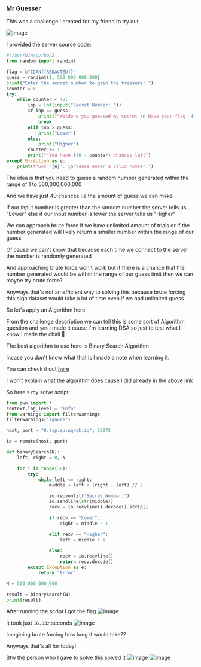 <h3> Mr Guesser </h3>

This was a challenge I created for my friend to try out

![image](https://github.com/h4ckyou/h4ckyou.github.io/assets/127159644/e7a29534-d2e2-42df-ab09-de56415895eb)

I provided the server source code:

```python
#!/usr/bin/python3
from random import randint

flag = b"IDAN{[REDACTED]}"
guess = randint(1, 500_000_000_000)
print("Enter the secret number to gain the treasure: ")
counter = 0
try:       
    while counter < 40:
        inp = int(input("Secret Number: "))
        if inp == guess:
            print(f"Weldone you guessed my secret \n Have your flag: {flag}")
            break
        elif inp > guess:
            print("Lower")
        else: 
            print("Higher")       
        counter += 1
        print(f"You have {40 - counter} chances left")
except Exception as e:
    print(f"Got '{e}'. \nPlease enter a valid number.")
```

The idea is that you need to guess a random number generated within the range of 1 to 500,000,000,000

And we have just 40 chances i.e the amount of guess we can make

If our input number is greater than the random number the server tells us "Lower" else if our input number is lower the server tells us "Higher"

We can approach brute force if we have unlimited amount of trials or if the number generated will likely return a smaller number within the range of our guess

Of cause we can't know that because each time we connect to the server the number is randomly generated

And approaching brute force won't work but if there is a chance that the number generated would be within the range of our guess iimit then we can maybe try brute force?

Anyways that's not an efficient way to solving this because brute forcing this high dataset would take a lot of time even if we had unlimited guess

So let's apply an Algorithm here

From the challenge description we can tell this is some sort of Algorithm question and `yes` I made it cause I'm learning DSA so just to test what I know I made the chall 🙂

The best algorithm to use here is Binary Search Algorithm

Incase you don't know what that is I made a note when learning it.

You can check it out [here](https://github.com/h4ckyou/h4ckyou.github.io/blob/main/posts/programming/Learning/Data%20Structures%20and%20Algorithm/Binary%20Search%20Algorithm.md)

I won't explain what the algorithm does cause I did already in the above link

So here's my solve script

```python
from pwn import *
context.log_level = 'info'
from warnings import filterwarnings
filterwarnings("ignore")

host, port = "0.tcp.eu.ngrok.io", 19972

io = remote(host, port)

def binarySearch(N):
    left, right = 0, N

    for i in range(30):
        try:
            while left <= right:
                middle = left + (right - left) // 2

                io.recvuntil("Secret Number:")
                io.sendline(str(middle))
                recv = io.recvline().decode().strip()

                if recv == "Lower":
                    right = middle - 1

                elif recv == "Higher":
                    left = middle + 1

                else:
                    recv = io.recvline()
                    return recv.decode()
        except Exception as e:
            return "Error"

N = 500_000_000_000

result = binarySearch(N)
print(result)
```

After running the script I got the flag
![image](https://github.com/h4ckyou/h4ckyou.github.io/assets/127159644/dd61587e-5279-4291-af1a-9e83b8216e33)

It took just `16.032` seconds
![image](https://github.com/h4ckyou/h4ckyou.github.io/assets/127159644/61a97445-ebbb-405f-aafe-f9eb1b5f79b2)

Imagining brute forcing how long it would take??

Anyways that's all for today!

Btw the person who I gave to solve this solved it
![image](https://github.com/h4ckyou/h4ckyou.github.io/assets/127159644/ee147702-71db-4fcb-a701-b8eb7d8f60f0)
![image](https://github.com/h4ckyou/h4ckyou.github.io/assets/127159644/cfc68b53-467a-4d08-9636-58d4021ee590)

